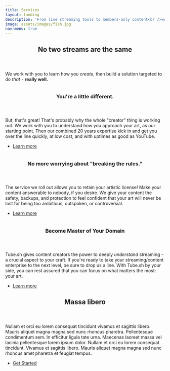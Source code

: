 ```yaml
---
title: Services
layout: landing
description: 'From live streaming tools to members-only content<br />we make it easy. And we make it YOURS!'
image: assets/images/fish.jpg
nav-menu: true
---
```


<!-- Main -->
<div id="main">

<!-- One -->
<section id="one">
	<div class="inner">
		<header class="major">
			<h2>No two streams are the same</h2>
		</header>
		<p>We work with you to learn how you <i>create</i>, then build a solution targeted to do <i>that</i> - <b>really well.</b></p>
	</div>
</section>

<!-- Two -->
<section id="two" class="spotlights">
	<section>
		<a href="generic.html" class="image">
			<img src="{% link assets/images/pic08.jpg %}" alt="" data-position="center center" />
		</a>
		<div class="content">
			<div class="inner">
				<header class="major">
					<h3>You're a little different.</h3>
				</header>
				<p>But, that's great! That's probably why the whole "creator" thing is working out. We work with you to understand how you approach your art, as our starting point. Then our combined 20 years expertise kick in and get you over the line quickly, at low cost, and with uptimes as good as YouTube.</p>
				<ul class="actions">
					<li><a href="generic.html" class="button">Learn more</a></li>
				</ul>
			</div>
		</div>
	</section>
	<section>
		<a href="generic.html" class="image">
			<img src="{% link assets/images/pic09.jpg %}" alt="" data-position="top center" />
		</a>
		<div class="content">
			<div class="inner">
				<header class="major">
					<h3>No more worrying about "breaking the rules."</h3>
				</header>
				<p>The service we roll out allows you to retain your artistic license! Make your content answerable to nobody, if you desire. We give your content the safety, backups, and protection to feel confident that your art will never be lost for being too ambitious, outspoken, or controversial.</p>
				<ul class="actions">
					<li><a href="generic.html" class="button">Learn more</a></li>
				</ul>
			</div>
		</div>
	</section>
	<section>
		<a href="generic.html" class="image">
			<img src="{% link assets/images/pic10.jpg %}" alt="" data-position="25% 25%" />
		</a>
		<div class="content">
			<div class="inner">
				<header class="major">
					<h3>Become Master of Your Domain</h3>
				</header>
				<p>Tube.sh gives content creators the power to deeply <i>understand</i> streaming - a crucial aspect to your craft. If you're ready to take your streaming/content enterprise to the next level, be sure to drop us a line. With Tube.sh by your side, you can rest assured that you can focus on what matters the most: your art.</p>
	 			<ul class="actions">
					<li><a href="generic.html" class="button">Learn more</a></li>
				</ul>
			</div>
		</div>
	</section>
</section>

<!-- Three -->
<section id="three">
	<div class="inner">
		<header class="major">
			<h2>Massa libero</h2>
		</header>
		<p>Nullam et orci eu lorem consequat tincidunt vivamus et sagittis libero. Mauris aliquet magna magna sed nunc rhoncus pharetra. Pellentesque condimentum sem. In efficitur ligula tate urna. Maecenas laoreet massa vel lacinia pellentesque lorem ipsum dolor. Nullam et orci eu lorem consequat tincidunt. Vivamus et sagittis libero. Mauris aliquet magna magna sed nunc rhoncus amet pharetra et feugiat tempus.</p>
		<ul class="actions">
			<li><a href="generic.html" class="button next">Get Started</a></li>
		</ul>
	</div>
</section>

</div>
